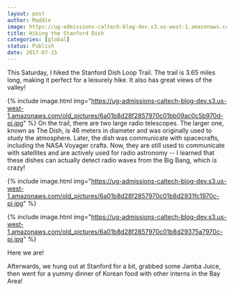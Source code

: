 ```yaml
---
layout: post
author: Maddie
image: https://ug-admissions-caltech-blog-dev.s3.us-west-1.amazonaws.com/old_pictures/6a01b8d28f2857970c01b7c908d8b5970b-pi.jpg
title: Hiking the Stanford Dish
categories: [global]
status: Publish
date: 2017-07-15
---
```


This Saturday, I hiked the Stanford Dish Loop Trail. The trail is 3.65 miles long, making it perfect for a leisurely hike. It also has great views of the valley!

{% include image.html img="https://ug-admissions-caltech-blog-dev.s3.us-west-1.amazonaws.com/old_pictures/6a01b8d28f2857970c01bb09ac0c5b970d-pi.jpg" %}
On the trail, there are two large radio telescopes. The larger one, known as The Dish, is 46 meters in diameter and was originally used to study the atmosphere. Later, the dish was communicate with spacecrafts, including the NASA Voyager crafts. Now, they are still used to communicate with satellites and are actively used for radio astronomy -- I learned that these dishes can actually detect radio waves from the Big Bang, which is crazy!


{% include image.html img="https://ug-admissions-caltech-blog-dev.s3.us-west-1.amazonaws.com/old_pictures/6a01b8d28f2857970c01b8d2931fc1970c-pi.jpg" %}

{% include image.html img="https://ug-admissions-caltech-blog-dev.s3.us-west-1.amazonaws.com/old_pictures/6a01b8d28f2857970c01b8d29375a7970c-pi.jpg" %}<div class="photo-caption caption-xid-6a01b8d28f2857970c01b8d29375a7970c" id="caption-xid-6a01b8d28f2857970c01b8d29375a7970c">Here we are!

Afterwards, we hung out at Stanford for a bit, grabbed some Jamba Juice, then went for a yummy dinner of Korean food with other interns in the Bay Area!
